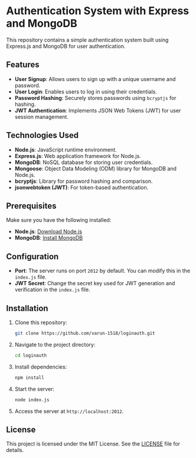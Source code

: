 # Authentication System with Express and MongoDB  

This repository contains a simple authentication system built using Express.js and MongoDB for user authentication.  

## Features  

- **User Signup**: Allows users to sign up with a unique username and password.  
- **User Login**: Enables users to log in using their credentials.  
- **Password Hashing**: Securely stores passwords using `bcryptjs` for hashing.  
- **JWT Authentication**: Implements JSON Web Tokens (JWT) for user session management.  

## Technologies Used  

- **Node.js**: JavaScript runtime environment.  
- **Express.js**: Web application framework for Node.js.  
- **MongoDB**: NoSQL database for storing user credentials.  
- **Mongoose**: Object Data Modeling (ODM) library for MongoDB and Node.js.  
- **bcryptjs**: Library for password hashing and comparison.  
- **jsonwebtoken (JWT)**: For token-based authentication.  

## Prerequisites  

Make sure you have the following installed:  

- **Node.js**: [Download Node.js](https://nodejs.org/)  
- **MongoDB**: [Install MongoDB](https://www.mongodb.com/try/download/community)  

## Configuration  

- **Port**: The server runs on port `2012` by default. You can modify this in the `index.js` file.  
- **JWT Secret**: Change the secret key used for JWT generation and verification in the `index.js` file.  

## Installation  

1. Clone this repository:  
   ```bash  
   git clone https://github.com/varun-1518/loginauth.git  
   ```  

2. Navigate to the project directory:  
   ```bash  
   cd loginauth  
   ```  

3. Install dependencies:  
   ```bash  
   npm install  
   ```  

4. Start the server:  
   ```bash  
   node index.js  
   ```  

5. Access the server at `http://localhost:2012`.  

## License  

This project is licensed under the MIT License. See the [LICENSE](LICENSE) file for details.  
